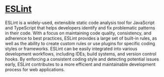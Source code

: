 # [ESLint](https://eslint.org/)

ESLint is a widely-used, extensible static code analysis tool for JavaScript and TypeScript that helps developers identify and fix problematic patterns in their code. With a focus on maintaining code quality, consistency, and adherence to best practices, ESLint provides a large set of built-in rules, as well as the ability to create custom rules or use plugins for specific coding styles or frameworks. ESLint can be easily integrated into various development workflows, including IDEs, build systems, and version control hooks. By enforcing a consistent coding style and detecting potential issues early, ESLint contributes to a more efficient and maintainable development process for web applications.
